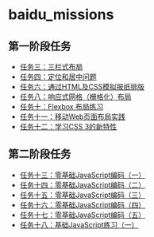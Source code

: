 # baidu_missions
<html>
<head>
	<meta charset="UTF-8">
	<title>baidu-missions</title>
</head>
<body>
<h2>第一阶段任务</h2>
<div>
	<ul>
		<li><a href="/mission3/">任务三：三栏式布局</a></li>
		<li><a href="/mission4/">任务四：定位和居中问题</a></li>
		<li><a href="/mission6/">任务六：通过HTML及CSS模拟报纸排版</a></li>
		<li><a href="/mission8/">任务八：响应式网格（栅格化）布局</a></li>
		<li><a href="/mission10/">任务十：Flexbox 布局练习</a></li>
		<li><a href="/mission11/">任务十一：移动Web页面布局实践</a></li>
		<li><a href="/mission12/">任务十二：学习CSS 3的新特性</a></li>
	</ul>
</div>
<h2>第二阶段任务</h2>
<div>
	<ul>
		<li><a href="/mission13/">任务十三：零基础JavaScript编码（一）</a></li>
		<li><a href="/mission14/">任务十四：零基础JavaScript编码（二）</a></li>
		<li><a href="/mission15/">任务十五：零基础JavaScript编码（三）</a></li>
		<li><a href="/mission16/">任务十六：零基础JavaScript编码（四）</a></li>
		<li><a href="/mission17/">任务十七：零基础JavaScript编码（五）</a></li>
		<li><a href="/mission18/">任务十八：基础JavaScript练习（一）</a></li>
	</ul>
</div>
</body>
</html>
